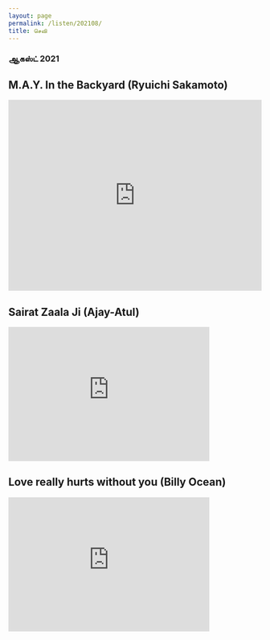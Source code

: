 ```yaml
---
layout: page
permalink: /listen/202108/
title: செவி
---
```





### ஆகஸ்ட் 2021


## M.A.Y. In the Backyard (Ryuichi Sakamoto)

<iframe src="https://open.spotify.com/embed/track/55YmHqwL2o7qd0t37VeHhT" width="100%" height="380" frameBorder="0" allowtransparency="true" allow="encrypted-media"></iframe>

## Sairat Zaala Ji (Ajay-Atul)

<iframe width="400" height="267" src="https://www.youtube.com/embed/AQ-P5RR7r40" frameborder="0" allow="accelerometer; autoplay; clipboard-write; encrypted-media; gyroscope; picture-in-picture" allowfullscreen></iframe>
<br>

## Love really hurts without you (Billy Ocean)
 
<iframe width="400" height="267" src="https://www.youtube.com/embed/q5uMOOQ6MV0" frameborder="0" allow="accelerometer; autoplay; clipboard-write; encrypted-media; gyroscope; picture-in-picture" allowfullscreen></iframe>
<br>